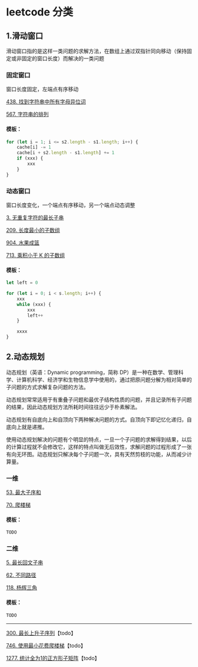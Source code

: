 # leetcode 分类

## 1.滑动窗口
滑动窗口指的是这样一类问题的求解方法，在数组上通过双指针同向移动（保持固定或非固定的窗口长度）而解决的一类问题

### 固定窗口

窗口长度固定，左端点有序移动

[438. 找到字符串中所有字母异位词](https://leetcode.cn/problems/find-all-anagrams-in-a-string/)

[567. 字符串的排列](https://leetcode.cn/problems/permutation-in-string/)

#### 模板：

``` ts
for (let i = 1; i <= s2.length - s1.length; i++) {
	cache[i] -= 1
	cache[i + s2.length - s1.length] += 1
	if (xxx) {
		xxx
	}
}

```


### 动态窗口

窗口长度变化，一个端点有序移动，另一个端点动态调整

[3. 无重复字符的最长子串](https://leetcode.cn/problems/longest-substring-without-repeating-characters/)


[209. 长度最小的子数组](https://leetcode.cn/problems/minimum-size-subarray-sum/)


[904. 水果成篮](https://leetcode.cn/problems/fruit-into-baskets/) 

[713. 乘积小于 K 的子数组](https://leetcode.cn/problems/subarray-product-less-than-k/)

#### 模板：

``` ts
let left = 0

for (let i = 0; i < s.length; i++) {
	xxx
	while (xxx) {
		xxx
		left++
	}

	xxxx
}
```

## 2.动态规划
动态规划（英语：Dynamic programming，简称 DP）是一种在数学、管理科学、计算机科学、经济学和生物信息学中使用的，通过把原问题分解为相对简单的子问题的方式求解复杂问题的方法。

动态规划常常适用于有重叠子问题和最优子结构性质的问题，并且记录所有子问题的结果，因此动态规划方法所耗时间往往远少于朴素解法。

动态规划有自底向上和自顶向下两种解决问题的方式。自顶向下即记忆化递归，自底向上就是递推。

使用动态规划解决的问题有个明显的特点，一旦一个子问题的求解得到结果，以后的计算过程就不会修改它，这样的特点叫做无后效性，求解问题的过程形成了一张有向无环图。动态规划只解决每个子问题一次，具有天然剪枝的功能，从而减少计算量。

### 一维

[53. 最大子序和](https://leetcode.cn/problems/maximum-subarray/)

[70. 爬楼梯](https://leetcode.cn/problems/climbing-stairs/)

#### 模板：
``` ts
TODO
```
### 二维

[5. 最长回文子串](https://leetcode.cn/problems/longest-palindromic-substring/)

[62. 不同路径](https://leetcode.cn/problems/unique-paths/)

[118. 杨辉三角](https://leetcode.cn/problems/pascals-triangle/)

#### 模板：
``` ts
TODO
```

<hr/>

[300. 最长上升子序列](https://leetcode.cn/problems/longest-increasing-subsequence/)【todo】

[746. 使用最小花费爬楼梯](https://leetcode.cn/problems/min-cost-climbing-stairs/)【todo】

[1277. 统计全为1的正方形子矩阵](https://leetcode.cn/problems/count-square-submatrices-with-all-ones/)【todo】
